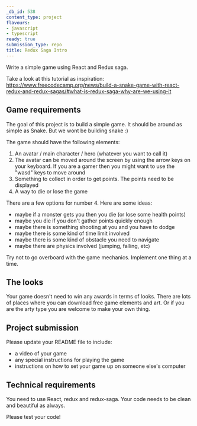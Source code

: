 ```yaml
---
_db_id: 538
content_type: project
flavours:
- javascript
- typescript
ready: true
submission_type: repo
title: Redux Saga Intro
---
```


Write a simple game using React and Redux saga.

Take a look at this tutorial as inspiration: https://www.freecodecamp.org/news/build-a-snake-game-with-react-redux-and-redux-sagas/#what-is-redux-saga-why-are-we-using-it

## Game requirements

The goal of this project is to build a simple game. It should be around as simple as Snake. But we wont be building snake :)

The game should have the following elements:

1. An avatar / main character / hero (whatever you want to call it)
2. The avatar can be moved around the screen by using the arrow keys on your keyboard. If you are a gamer then you might want to use the "wasd" keys to move around
3. Something to collect in order to get points. The points need to be displayed
4. A way to die or lose the game

There are a few options for number 4. Here are some ideas:
- maybe if a monster gets you then you die (or lose some health points)
- maybe you die if you don't gather points quickly enough
- maybe there is something shooting at you and you have to dodge
- maybe there is some kind of time limit involved
- maybe there is some kind of obstacle you need to navigate
- maybe there are physics involved (jumping, falling, etc)

Try not to go overboard with the game mechanics. Implement one thing at a time.

## The looks

Your game doesn't need to win any awards in terms of looks. There are lots of places where you can download free game elements and art. Or if you are the arty type you are welcome to make your own thing.

## Project submission

Please update your README file to include:

- a video of your game
- any special instructions for playing the game
- instructions on how to set your game up on someone else's computer

## Technical requirements

You need to use React, redux and redux-saga. Your code needs to be clean and beautiful as always.

Please test your code!
